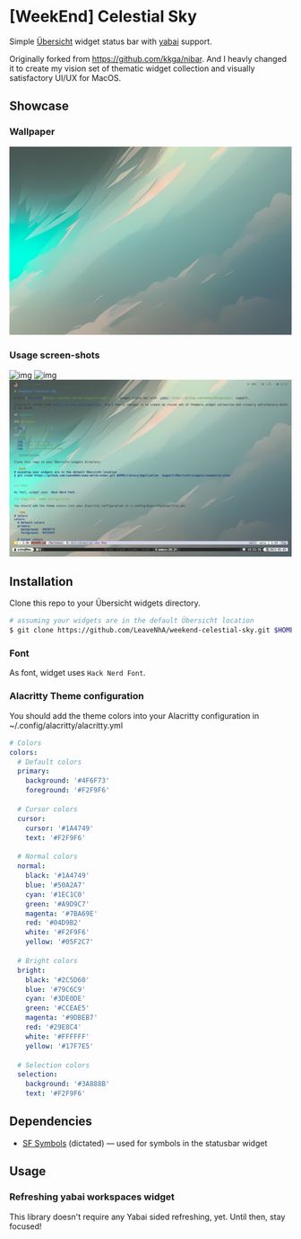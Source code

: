 # [WeekEnd] Celestial Sky

Simple [Übersicht](https://github.com/felixhageloh/uebersicht) widget status bar with [yabai](https://github.com/koekeishiya/yabai) support.

Originally forked from https://github.com/kkga/nibar. And I heavly changed it to create my vision set of thematic widget collection and visually satisfactory UI/UX for MacOS.

## Showcase

### Wallpaper

![img](./wallpaper.png)

### Usage screen-shots

![img](./ss.login.png)
![img](./ss.initial.png)
![img](./ss.developmentv2.png)

## Installation

Clone this repo to your Übersicht widgets directory.

```bash
# assuming your widgets are in the default Übersicht location
$ git clone https://github.com/LeaveNhA/weekend-celestial-sky.git $HOME/Library/Application\ Support/Übersicht/widgets/celestial-blue-nibar
```

### Font

As font, widget uses `Hack Nerd Font`.

### Alacritty Theme configuration

You should add the theme colors into your Alacritty configuration in ~/.config/alacritty/alacritty.yml

```YAML
# Colors
colors:
  # Default colors
  primary:
    background: '#4F6F73'
    foreground: '#F2F9F6'

  # Cursor colors
  cursor:
    cursor: '#1A4749'
    text: '#F2F9F6'

  # Normal colors
  normal:
    black: '#1A4749'
    blue: '#50A2A7'
    cyan: '#1EC1C0'
    green: '#A9D9C7'
    magenta: '#7BA69E'
    red: '#04D9B2'
    white: '#F2F9F6'
    yellow: '#05F2C7'

  # Bright colors
  bright:
    black: '#2C5D60'
    blue: '#79C6C9'
    cyan: '#3DE0DE'
    green: '#CCEAE5'
    magenta: '#9DBEB7'
    red: '#29E8C4'
    white: '#FFFFFF'
    yellow: '#17F7E5'

  # Selection colors
  selection:
    background: '#3A888B'
    text: '#F2F9F6'
```

## Dependencies

- [SF Symbols](https://developer.apple.com/sf-symbols/) (dictated) — used for symbols in the statusbar widget

## Usage

### Refreshing yabai workspaces widget

This library doesn't require any Yabai sided refreshing, yet. Until then, stay focused!
